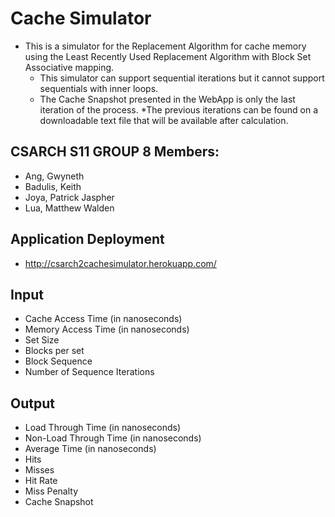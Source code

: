 # Cache Simulator 
* This is a simulator for the Replacement Algorithm for cache memory using the Least Recently Used Replacement Algorithm with Block Set Associative mapping.
  * This simulator can support sequential iterations but it cannot support sequentials with inner loops.
  * The Cache Snapshot presented in the WebApp is only the last iteration of the process. 
    *The previous iterations can be found on a downloadable text file that will be available after calculation.

## CSARCH S11 GROUP 8 Members:
* Ang, Gwyneth
* Badulis, Keith
* Joya, Patrick Jaspher
* Lua, Matthew Walden

## Application Deployment
* http://csarch2cachesimulator.herokuapp.com/

## Input
* Cache Access Time (in nanoseconds)
* Memory Access Time (in nanoseconds)
* Set Size
* Blocks per set
* Block Sequence
* Number of Sequence Iterations

## Output
* Load Through Time (in nanoseconds)
* Non-Load Through Time (in nanoseconds)
* Average Time (in nanoseconds)
* Hits
* Misses
* Hit Rate
* Miss Penalty
* Cache Snapshot
